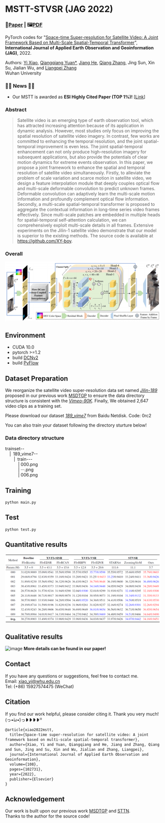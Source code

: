  # MSTT-STVSR (JAG 2022)
 ### 📖[**Paper**](https://www.sciencedirect.com/science/article/pii/S0303243422000575) | 🖼️[**PDF**](/figures/MSTT.pdf)

PyTorch codes for "[Space-time Super-resolution for Satellite Video: A Joint Framework Based on Multi-Scale Spatial-Temporal Transformer](https://www.sciencedirect.com/science/article/pii/S0303243422000575)", **International Journal of Applied Earth Observation and Geoinformation (JAG)**, 2022.

Authors: [Yi Xiao](https://xy-boy.github.io/), [Qiangqiang Yuan*](http://qqyuan.users.sgg.whu.edu.cn/), [Jiang He](https://jianghe96.github.io/), [Qiang Zhang](https://qzhang95.github.io/), Jing Sun, Xin Su, Jialian Wu, and [Liangpei Zhang](http://www.lmars.whu.edu.cn/prof_web/zhangliangpei/rs/index.html)<br>
Wuhan University  

### :tada::tada: News :tada::tada:
- Our MSTT is awarded as **ESI Highly Cited Paper (TOP 1%)!** [[Link](/figures/ESI.png)]
### Abstract
>Satellite video is an emerging type of earth observation tool, which has attracted increasing attention because of its application in dynamic analysis. However, most studies only focus on improving the spatial resolution of satellite video imagery. In contrast, few works are committed to enhancing the temporal resolution, and the joint spatial-temporal improvement is even less. The joint spatial-temporal enhancement can not only produce high-resolution imagery for subsequent applications, but also provide the potentials of clear motion dynamics for extreme events observation. In this paper, we propose a joint framework to enhance the spatial and temporal resolution of satellite video simultaneously. Firstly, to alleviate the problem of scale variation and scarce motion in satellite video, we design a feature interpolation module that deeply couples optical flow and multi-scale deformable convolution to predict unknown frames. Deformable convolution can adaptively learn the multi-scale motion information and profoundly complement optical flow information. Secondly, a multi-scale spatial-temporal transformer is proposed to aggregate the contextual information in long-time series video frames effectively. Since multi-scale patches are embedded in multiple heads for spatial-temporal self-attention calculation, we can comprehensively exploit multi-scale details in all frames. Extensive experiments on the Jilin-1 satellite video demonstrate that our model is superior to the existing methods. The source code is available at https://github.com/XY-boy.

### Overall
 ![image](/figures/network.png)
 
 ## Environment
 * CUDA 10.0
 * pytorch >=1.2
 * build [DCNv2](https://github.com/CharlesShang/DCNv2)
 * build [PyFlow](https://github.com/pathak22/pyflow)
 
 ## Dataset Preparation
 We reorganize the satellite video super-resolution data set named [*Jilin-189*](https://pan.baidu.com/s/1Y1-mS5gf7m8xSTJQPn4WZw) proposed in our previous work [MSDTGP](https://github.com/XY-boy/MSDTGP) to ensure the data directory structure is consistent with the [*Vimeo-90K*](http://toflow.csail.mit.edu/). 
 Finally, We obtained 2,647 video clips as a training set.
 
 Please download our dataset [*189_vime7*](https://pan.baidu.com/s/1Nx7lsS4371AVvrbkABSmmQ) from Baidu Netdisk. Code: 0rc2
 
 You can also train your dataset following the directory sturture below!
 
### Data directory structure
trainset--  
&emsp;|&ensp;189_vime7--  
&emsp;&emsp;|&ensp;train---  
&emsp;&emsp;&emsp;| 000.png  
&emsp;&emsp;&emsp;| ···.png  
&emsp;&emsp;&emsp;| 006.png  
 
## Training
```
python main.py
```

## Test
```
python test.py
```
## Quantitative results
 ![image](/figures/result.png)
 
## Qualitative results
 ![image](/figures/fig5.png)
**More details can be found in our paper!**

## Contact
If you have any questions or suggestions, feel free to contact me.  
Email: xiao_yi@whu.edu.cn  
Tel: (+86) 15927574475 (WeChat)

## Citation
If you find our work helpful, please consider citing it. Thank you very much! (っ•̀ω•́)っ❥❥❥❥⁾⁾ 
```
@article{xiao2022mstt,
  title={Space-time super-resolution for satellite video: A joint framework based on multi-scale spatial-temporal transformer},
  author={Xiao, Yi and Yuan, Qiangqiang and He, Jiang and Zhang, Qiang and Sun, Jing and Su, Xin and Wu, Jialian and Zhang, Liangpei},
  journal={International Journal of Applied Earth Observation and Geoinformation},
  volume={108},
  pages={102731},
  year={2022},
  publisher={Elsevier}
}
```

## Acknowledgement
Our work is built upon our previous work [MSDTGP](https://github.com/XY-boy/MSDTGP) and [STTN](https://github.com/researchmm/STTN).  
Thanks to the author for the source code!
